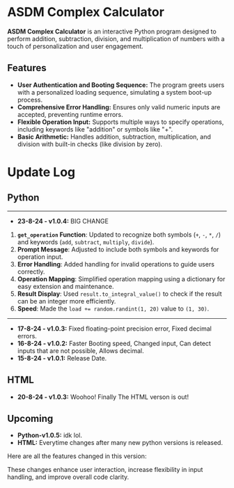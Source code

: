 # ASDM Complex Calculator

**ASDM Complex Calculator** is an interactive Python program designed to perform addition, subtraction, division, and multiplication of numbers with a touch of personalization and user engagement.

## Features

- **User Authentication and Booting Sequence:** The program greets users with a personalized loading sequence, simulating a system boot-up process.
- **Comprehensive Error Handling:** Ensures only valid numeric inputs are accepted, preventing runtime errors.
- **Flexible Operation Input:** Supports multiple ways to specify operations, including keywords like "addition" or symbols like "+".
- **Basic Arithmetic:** Handles addition, subtraction, multiplication, and division with built-in checks (like division by zero).

# Update Log
## Python
-------------------------------------------------------------------------------------------------------------------------------------------------
- **23-8-24 - v1.0.4:** BIG CHANGE 
1. **`get_operation` Function**: Updated to recognize both symbols (`+`, `-`, `*`, `/`) and keywords (`add`, `subtract`, `multiply`, `divide`).
2. **Prompt Message**: Adjusted to include both symbols and keywords for operation input.
3. **Error Handling**: Added handling for invalid operations to guide users correctly.
4. **Operation Mapping**: Simplified operation mapping using a dictionary for easy extension and maintenance.
5. **Result Display**: Used `result.to_integral_value()` to check if the result can be an integer more efficiently.
6. **Speed**: Made the `load += random.randint(1, 20)` value to `(1, 30)`.
---------------------------------------------------------------------------------------------------------------------------------------------------
- **17-8-24 - v1.0.3:** Fixed floating-point precision error, Fixed decimal errors.
- **16-8-24 - v1.0.2:** Faster Booting speed, Changed input, Can detect inputs that are not possible, Allows decimal.
- **15-8-24 - v1.0.1:** Release Date.

## HTML
- **20-8-24 - v1.0.3:** Woohoo! Finally The HTML verson is out!

## Upcoming
- **Python-v1.0.5:** idk lol.
- **HTML:** Everytime changes after many new python versions is released.

Here are all the features changed in this version:



These changes enhance user interaction, increase flexibility in input handling, and improve overall code clarity.
